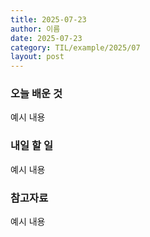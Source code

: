 ```yaml
---
title: 2025-07-23
author: 이름
date: 2025-07-23
category: TIL/example/2025/07
layout: post
---
```


### 오늘 배운 것
예시 내용

### 내일 할 일
예시 내용

### 참고자료
예시 내용